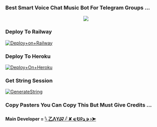 ### Best Smart Voice Chat Music Bot For Telegram Groups ...


<p align="center"><a href="https://t.me/zaynxop"><img src="https://telegra.ph/file/997903336de5e2d0fe551.png"></a></p>




### Deploy To Railway

[![Deploy+on+Railway](https://railway.app/button.svg)](https://railway.app/new/template?template=https://github.com/MrAdityaXD/AdityaPlayer&envs=API_ID,API_HASH,BOT_TOKEN,STRING_SESSION)


### Deploy To Heroku

[![Deploy+On+Heroku](https://www.herokucdn.com/deploy/button.svg)](https://heroku.com/deploy?template=https://github.com/iamdivyeshh/zaynvcmusic)



### Get String Session

[![GenerateString](https://img.shields.io/badge/repl.it-generateString-yellowgreen)](https://replit.com/@AdityaHalder/StringSession)



### Copy Pasters You Can Copy This But Must Give Credits ...

#### Main Developer = [𓆩 乙Λϒᮘ 𓆪‌‌‌‌ ✘⁪⁬⁮⁮⁮⁮ ⪨ ᎧᎮܔ ⪩ ›➤](https://t.me/zaynxop)
